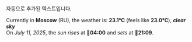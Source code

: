 
자동으로 추가된 텍스트입니다.

<!--START_SECTION:weather:moscow-->
Currently in **Moscow** (RU), the weather is: **23.1°C** (feels like **23.0°C**), ***clear sky***<br/>
On *July 11, 2025*, the *sun rises* at 🌅**04:00** and *sets* at 🌇**21:09**.
<!--END_SECTION:weather-->
